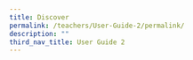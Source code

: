 ```yaml
---
title: Discover
permalink: /teachers/User-Guide-2/permalink/
description: ""
third_nav_title: User Guide 2
---
```

